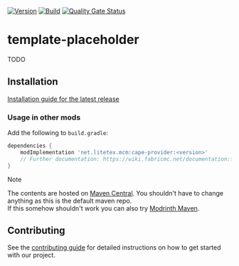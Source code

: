 <!-- modrinth_exclude.start -->

[![Version](https://img.shields.io/modrinth/v/template-placeholder)](https://modrinth.com/mod/template-placeholder)
[![Build](https://img.shields.io/github/actions/workflow/status/litetex-oss/template-placeholder/check-build.yml?branch=dev)](https://github.com/litetex-oss/template-placeholder/actions/workflows/check-build.yml?query=branch%3Adev)
[![Quality Gate Status](https://sonarcloud.io/api/project_badges/measure?project=litetex-oss_template-placeholder&metric=alert_status)](https://sonarcloud.io/dashboard?id=litetex-oss_template-placeholder)

# template-placeholder

<!-- modrinth_exclude.end -->

TODO

<!-- modrinth_exclude.start -->

## Installation
[Installation guide for the latest release](https://github.com/litetex-oss/template-placeholder/releases/latest#Installation)

### Usage in other mods

Add the following to ``build.gradle``:
```groovy
dependencies {
    modImplementation 'net.litetex.mcm:cape-provider:<version>'
    // Further documentation: https://wiki.fabricmc.net/documentation:fabric_loom
}
```

> [!NOTE]
> The contents are hosted on [Maven Central](https://repo.maven.apache.org/maven2/net/litetex/mcm/). You shouldn't have to change anything as this is the default maven repo.<br/>
> If this somehow shouldn't work you can also try [Modrinth Maven](https://support.modrinth.com/en/articles/8801191-modrinth-maven).

## Contributing
See the [contributing guide](./CONTRIBUTING.md) for detailed instructions on how to get started with our project.

<!-- modrinth_exclude.end -->
